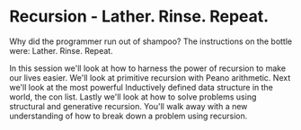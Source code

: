 # Recursion - Lather. Rinse. Repeat.

Why did the programmer run out of shampoo?
The instructions on the bottle were: Lather. Rinse. Repeat.

In this session we'll look at how to harness the power of recursion to make our lives easier. We'll look at primitive recursion with Peano arithmetic. Next we&#39;ll look at the most powerful Inductively defined data structure in the world, the con list. Lastly we&#39;ll look at how to solve problems using structural and generative recursion. You'll walk away with a new understanding of how to break down a problem using recursion.
